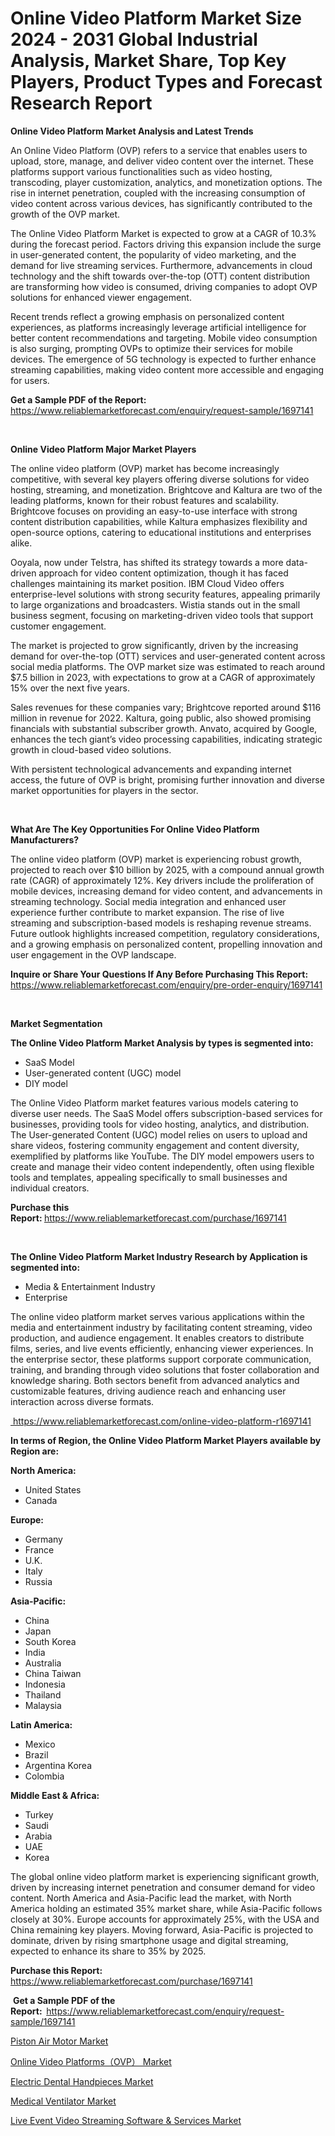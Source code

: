 <p><h1>Online Video Platform Market Size 2024 - 2031 Global Industrial Analysis, Market Share, Top Key Players, Product Types and Forecast Research Report</h1></p><p><strong>Online Video Platform Market Analysis and Latest Trends</strong></p>
<p><p>An Online Video Platform (OVP) refers to a service that enables users to upload, store, manage, and deliver video content over the internet. These platforms support various functionalities such as video hosting, transcoding, player customization, analytics, and monetization options. The rise in internet penetration, coupled with the increasing consumption of video content across various devices, has significantly contributed to the growth of the OVP market.</p><p>The Online Video Platform Market is expected to grow at a CAGR of 10.3% during the forecast period. Factors driving this expansion include the surge in user-generated content, the popularity of video marketing, and the demand for live streaming services. Furthermore, advancements in cloud technology and the shift towards over-the-top (OTT) content distribution are transforming how video is consumed, driving companies to adopt OVP solutions for enhanced viewer engagement.</p><p>Recent trends reflect a growing emphasis on personalized content experiences, as platforms increasingly leverage artificial intelligence for better content recommendations and targeting. Mobile video consumption is also surging, prompting OVPs to optimize their services for mobile devices. The emergence of 5G technology is expected to further enhance streaming capabilities, making video content more accessible and engaging for users.</p></p>
<p><strong>Get a Sample PDF of the Report:&nbsp;</strong> <a href="https://www.reliablemarketforecast.com/enquiry/request-sample/1697141?utm_campaign=1530&utm_medium=2&utm_source=Github&utm_content=ia&utm_term=20102024&utm_id=online-video-platform">https://www.reliablemarketforecast.com/enquiry/request-sample/1697141</a></p>
<p>&nbsp;</p>
<p><strong>Online Video Platform Major Market Players</strong></p>
<p><p>The online video platform (OVP) market has become increasingly competitive, with several key players offering diverse solutions for video hosting, streaming, and monetization. Brightcove and Kaltura are two of the leading platforms, known for their robust features and scalability. Brightcove focuses on providing an easy-to-use interface with strong content distribution capabilities, while Kaltura emphasizes flexibility and open-source options, catering to educational institutions and enterprises alike.</p><p>Ooyala, now under Telstra, has shifted its strategy towards a more data-driven approach for video content optimization, though it has faced challenges maintaining its market position. IBM Cloud Video offers enterprise-level solutions with strong security features, appealing primarily to large organizations and broadcasters. Wistia stands out in the small business segment, focusing on marketing-driven video tools that support customer engagement.</p><p>The market is projected to grow significantly, driven by the increasing demand for over-the-top (OTT) services and user-generated content across social media platforms. The OVP market size was estimated to reach around $7.5 billion in 2023, with expectations to grow at a CAGR of approximately 15% over the next five years.</p><p>Sales revenues for these companies vary; Brightcove reported around $116 million in revenue for 2022. Kaltura, going public, also showed promising financials with substantial subscriber growth. Anvato, acquired by Google, enhances the tech giant’s video processing capabilities, indicating strategic growth in cloud-based video solutions.</p><p>With persistent technological advancements and expanding internet access, the future of OVP is bright, promising further innovation and diverse market opportunities for players in the sector.</p></p>
<p>&nbsp;</p>
<p><strong>What Are The Key Opportunities For Online Video Platform Manufacturers?</strong></p>
<p><p>The online video platform (OVP) market is experiencing robust growth, projected to reach over $10 billion by 2025, with a compound annual growth rate (CAGR) of approximately 12%. Key drivers include the proliferation of mobile devices, increasing demand for video content, and advancements in streaming technology. Social media integration and enhanced user experience further contribute to market expansion. The rise of live streaming and subscription-based models is reshaping revenue streams. Future outlook highlights increased competition, regulatory considerations, and a growing emphasis on personalized content, propelling innovation and user engagement in the OVP landscape.</p></p>
<p><strong>Inquire or Share Your Questions If Any Before Purchasing This Report:</strong> <a href="https://www.reliablemarketforecast.com/enquiry/pre-order-enquiry/1697141?utm_campaign=1530&utm_medium=2&utm_source=Github&utm_content=ia&utm_term=20102024&utm_id=online-video-platform">https://www.reliablemarketforecast.com/enquiry/pre-order-enquiry/1697141</a></p>
<p>&nbsp;</p>
<p><strong>Market Segmentation</strong></p>
<p><strong>The Online Video Platform Market Analysis by types is segmented into:</strong></p>
<p><ul><li>SaaS Model</li><li>User-generated content (UGC) model</li><li>DIY model</li></ul></p>
<p><p>The Online Video Platform market features various models catering to diverse user needs. The SaaS Model offers subscription-based services for businesses, providing tools for video hosting, analytics, and distribution. The User-generated Content (UGC) model relies on users to upload and share videos, fostering community engagement and content diversity, exemplified by platforms like YouTube. The DIY model empowers users to create and manage their video content independently, often using flexible tools and templates, appealing specifically to small businesses and individual creators.</p></p>
<p><strong>Purchase this Report:&nbsp;</strong><a href="https://www.reliablemarketforecast.com/purchase/1697141?utm_campaign=1530&utm_medium=2&utm_source=Github&utm_content=ia&utm_term=20102024&utm_id=online-video-platform">https://www.reliablemarketforecast.com/purchase/1697141</a></p>
<p>&nbsp;</p>
<p><strong>The Online Video Platform Market Industry Research by Application is segmented into:</strong></p>
<p><ul><li>Media & Entertainment Industry</li><li>Enterprise</li></ul></p>
<p><p>The online video platform market serves various applications within the media and entertainment industry by facilitating content streaming, video production, and audience engagement. It enables creators to distribute films, series, and live events efficiently, enhancing viewer experiences. In the enterprise sector, these platforms support corporate communication, training, and branding through video solutions that foster collaboration and knowledge sharing. Both sectors benefit from advanced analytics and customizable features, driving audience reach and enhancing user interaction across diverse formats.</p></p>
<p><a href="https://www.reliablemarketforecast.com/online-video-platform-r1697141?utm_campaign=1530&utm_medium=2&utm_source=Github&utm_content=ia&utm_term=20102024&utm_id=online-video-platform">&nbsp;https://www.reliablemarketforecast.com/online-video-platform-r1697141</a></p>
<p><strong>In terms of Region, the Online Video Platform Market Players available by Region are:</strong></p>
<p>
    <p> <strong> North America: </strong>
        <ul>
            <li>United States</li>
            <li>Canada</li>
        </ul>
        </p> 
    <p> <strong> Europe: </strong>
        <ul>
            <li>Germany</li>
            <li>France</li>
            <li>U.K.</li>
            <li>Italy</li>
            <li>Russia</li>
        </ul>
        </p> 
    <p> <strong> Asia-Pacific: </strong>
        <ul>
            <li>China</li>
            <li>Japan</li>
            <li>South Korea</li>
            <li>India</li>
            <li>Australia</li>
            <li>China Taiwan</li>
            <li>Indonesia</li>
            <li>Thailand</li>
            <li>Malaysia</li>
        </ul>
        </p> 
    <p> <strong> Latin America: </strong>
        <ul>
            <li>Mexico</li>
            <li>Brazil</li>
            <li>Argentina Korea</li>
            <li>Colombia</li>
        </ul>
        </p> 
    <p> <strong> Middle East & Africa: </strong>
        <ul>
            <li>Turkey</li>
            <li>Saudi</li>
            <li>Arabia</li>
            <li>UAE</li>
            <li>Korea</li>
        </ul>
    </p>
    </p>
<p><p>The global online video platform market is experiencing significant growth, driven by increasing internet penetration and consumer demand for video content. North America and Asia-Pacific lead the market, with North America holding an estimated 35% market share, while Asia-Pacific follows closely at 30%. Europe accounts for approximately 25%, with the USA and China remaining key players. Moving forward, Asia-Pacific is projected to dominate, driven by rising smartphone usage and digital streaming, expected to enhance its share to 35% by 2025.</p></p>
<p><strong>Purchase this Report: </strong><a href="https://www.reliablemarketforecast.com/purchase/1697141?utm_campaign=1530&utm_medium=2&utm_source=Github&utm_content=ia&utm_term=20102024&utm_id=online-video-platform">https://www.reliablemarketforecast.com/purchase/1697141</a></p>
<p>&nbsp;<strong>Get a Sample PDF of the Report:&nbsp;&nbsp;</strong><a href="https://www.reliablemarketforecast.com/enquiry/request-sample/1697141?utm_campaign=1530&utm_medium=2&utm_source=Github&utm_content=ia&utm_term=20102024&utm_id=online-video-platform">https://www.reliablemarketforecast.com/enquiry/request-sample/1697141</a></p>
<p><strong></strong></p>
<p><p><a href="https://issuu.com/reportprime-2/docs/piston-air-motor-market-size-2030.p_c26904e11a018b?utm_campaign=1530&utm_medium=2&utm_source=Github&utm_content=ia&utm_term=20102024&utm_id=online-video-platform">Piston Air Motor Market</a></p><p><a href="https://github.com/lesavftol/Market-Research-Report-List-1/blob/main/online-video-platformsovp-market.md?utm_campaign=1530&utm_medium=2&utm_source=Github&utm_content=ia&utm_term=20102024&utm_id=online-video-platform">Online Video Platforms（OVP） Market</a></p><p><a href="https://www.linkedin.com/pulse/global-electric-dental-handpieces-market-analysis-key-trends-rte0e?utm_campaign=1530&utm_medium=2&utm_source=Github&utm_content=ia&utm_term=20102024&utm_id=online-video-platform">Electric Dental Handpieces Market</a></p><p><a href="https://www.linkedin.com/pulse/medical-ventilator-market2024-2031-industry-insights-investment-phpoe?utm_campaign=1530&utm_medium=2&utm_source=Github&utm_content=ia&utm_term=20102024&utm_id=online-video-platform">Medical Ventilator Market</a></p><p><a href="https://github.com/YashRP12/Market-Research-Report-List-6/blob/main/live-event-video-streaming-software-services-market.md?utm_campaign=1530&utm_medium=2&utm_source=Github&utm_content=ia&utm_term=20102024&utm_id=online-video-platform">Live Event Video Streaming Software & Services Market</a></p></p>